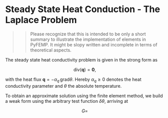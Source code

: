 # Steady State Heat Conduction - The Laplace Problem

>> Please recognize that this is intended to be only a short summary to illustrate the implementation of elements in PyFEMP. It might be slopy written and incomplete in terms of theoretical aspects.

The steady state heat conductivity problem is given in the strong form as
```math
\text{div}(\boldsymbol{q}) = \boldsymbol{0},
```
with the heat flux $`\boldsymbol{q} = - \alpha_{q} \,\text{grad} \theta`$. Hereby $`\alpha_{q} \geq 0`$ denotes the heat conductivity parameter and $`\theta`$ the absolute temperature.

To obtain an approximate solution using the finite element method, we build a weak form using the arbitrary test function $`\delta\theta`$, arriving at

```math
G =
```
